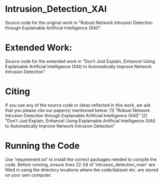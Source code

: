 # Intrusion_Detection_XAI
Source code for the original work in "Robust Network Intrusion Detection through Explainable Artificial Intelligence (XAI)".

# Extended Work:
Source code for the extended work in "Don’t Just Explain, Enhance! Using Explainable Artificial Intelligence (XAI) to Automatically Improve Network Intrusion Detection"

# Citing
If you use any of the source code or ideas reflected in this work, we ask that you please cite our paper(s) mentioned below:
[1] "Robust Network Intrusion Detection through Explainable Artificial Intelligence (XAI)"
[2] "Don’t Just Explain, Enhance! Using Explainable Artificial Intelligence (XAI) to Automatically Improve Network Intrusion Detection"

# Running the Code
Use 'requirement.txt' to install the correct packages needed to compile the code. Before running, ensure lines 22-24 of 'intrusion_detection_main' are filled in using the directory locations where the code/dataset etc. are stored on your own computer.


